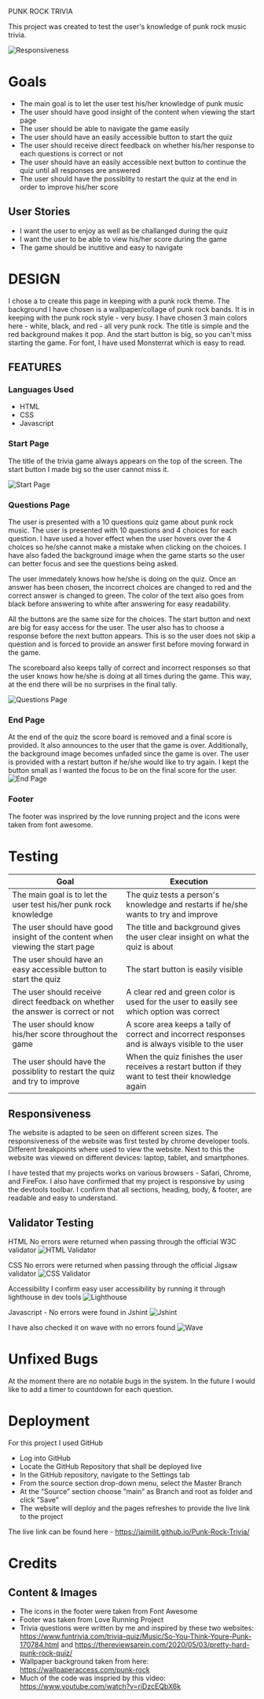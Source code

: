 PUNK ROCK TRIVIA

This project was created to test the user's knowledge of punk rock music trivia.

![Responsiveness](/assets/images/screen-responsiveness.jpg)

# Goals
* The main goal is to let the user test his/her knowledge of punk music
* The user should have good insight of the content when viewing the start page
* The user should be able to navigate the game easily
* The user should have an easily accessible button to start the quiz
* The user should receive direct feedback on whether his/her response to each questions is correct or not
* The user should have an easily accessible next button to continue the quiz until all responses are answered
* The user should have the possiblity to restart the quiz at the end in order to improve his/her score

## User Stories
* I want the user to enjoy as well as be challanged during the quiz
* I want the user to be able to view his/her score during the game
* The game should be inutitive and easy to navigate

# DESIGN

I chose a to create this page in keeping with a punk rock theme. The background I have chosen is a wallpaper/collage of punk rock bands. It is in keeping with the punk rock style - very busy. I have chosen 3 main colors here - white, black, and red - all very punk rock. The title is simple and the red background makes it pop. And the start button is big, so you can't miss starting the game. For font, I have used Monsterrat which is easy to read.  

## FEATURES

### Languages Used
* HTML
* CSS
* Javascript

### Start Page

The title of the trivia game always appears on the top of the screen.
The start button I made big so the user cannot miss it. 

![Start Page](/assets/images/start-page.jpg)

### Questions Page

The user is presented with a 10 questions quiz game about punk rock music. 
The user is presented with 10 questions and 4 choices for each question. 
I have used a hover effect when the user hovers over the 4 choices so he/she cannot make a mistake when clicking on the choices. 
I have also faded the background image when the game starts so the user can better focus and see the questions being asked. 

The user immedately knows how he/she is doing on the quiz. Once an answer has been chosen, the incorrect choices are changed to red and the correct answer is changed to green. The color of the text also goes from black before answering to white after answering for easy readability. 

All the buttons are the same size for the choices. The start button and next are big for easy access for the user.
The user also has to choose a response before the next button appears. This is so the user does not skip a question and is forced to provide an answer first before moving forward in the game. 

The scoreboard also keeps tally of correct and incorrect responses so that the user knows how he/she is doing at all times during the game. This way, at the end there will be no surprises in the final tally.

![Questions Page](/assets/images/questions.jpg)

### End Page
At the end of the quiz the score board is removed and a final score is provided. It also announces to the user that the game is over. Additionally, the background image becomes unfaded since the game is over.
The user is provided with a restart button if he/she would like to try again. I kept the button small as I wanted the focus to be on the final score for the user.
![End Page](/assets/images/game-over.jpg)


### Footer
The footer was insprired by the love running project and the icons were taken from font awesome.

# Testing
| Goal | Execution |
| --------------- | --------------- |
| The main goal is to let the user test his/her punk rock knowledge  | The quiz tests a person's knowledge and restarts if he/she wants to try and improve |
| The user should have good insight of the content when viewing the start page | The title and background gives the user clear insight on what the quiz is about  |
| The user should have an easy accessible button to start the quiz  | The start button is easily visible  |
| The user should receive direct feedback on whether the answer is correct or not | A clear red and green color is used for the user to easily see which option was correct  |
| The user should know his/her score throughout the game | A score area keeps a tally of correct and incorrect responses and is always visible to the user  |
| The user should have the possiblity to restart the quiz and try to improve  | When the quiz finishes the user receives a restart button if they want to test their knowledge again  |

## Responsiveness

The website is adapted to be seen on different screen sizes. The responsiveness of the website was first tested by chrome developer tools. Different breakpoints where used to view the website. Next to this the website was viewed on different devices: laptop, tablet, and smartphones.

I have tested that my projects works on various browsers - Safari, Chrome, and FireFox. I also have confirmed that my project is responsive by using the devtools toolbar. I confirm that all sections, heading, body, & footer, are readable and easy to understand. 


## Validator Testing
HTML No errors were returned when passing through the official W3C validator
![HTML Validator](/assets/images/html-checker.jpg)

CSS No errors were returned when passing through the official Jigsaw validator
![CSS Validator](/assets/images/css-validator.jpg)

Accessibility I confirm easy user accessibility by running it through lighthouse in dev tools
![Lighthouse](/assets/images/lighthouse.jpg)

Javascript - No errors were found in Jshint
![Jshint](/assets/images/jshint.jpg)

I have also checked it on wave with no errors found
![Wave](/assets/images/wave.jpg)


# Unfixed Bugs
At the moment there are no notable bugs in the system. In the future I would like to add a timer to countdown for each question.

# Deployment
For this project I used GitHub

* Log into GitHub
* Locate the GitHub Repository that shall be deployed live
* In the GitHub repository, navigate to the Settings tab
* From the source section drop-down menu, select the Master Branch
* At the ”Source” section choose ”main” as Branch and root as folder and click ”Save”
* The website will deploy and the pages refreshes to provide the live link to the project

The live link can be found here - https://jaimilit.github.io/Punk-Rock-Trivia/

# Credits

## Content & Images
* The icons in the footer were taken from Font Awesome
* Footer was taken from Love Running Project
* Trivia questions were written by me and inspired by these two websites: https://www.funtrivia.com/trivia-quiz/Music/So-You-Think-Youre-Punk-170784.html and https://thereviewsarein.com/2020/05/03/pretty-hard-punk-rock-quiz/
* Wallpaper background taken from here: https://wallpaperaccess.com/punk-rock
* Much of the code was inspried by this video: https://www.youtube.com/watch?v=riDzcEQbX6k
